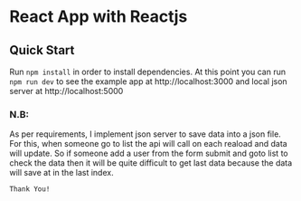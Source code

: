 # React App with Reactjs


## Quick Start


Run `npm install` in order to install dependencies. At this point you can run `npm run dev` to see the example app at http://localhost:3000 and local json server at http://localhost:5000


### N.B:

As per requirements, I implement json server to save data into a json file. For this, when someone go to list the api will call on each reaload and data will update. So if someone add a user from the form submit and goto list to check the data then it will be quite difficult to get last data because the data will save at in the last index. 

`Thank You!`

